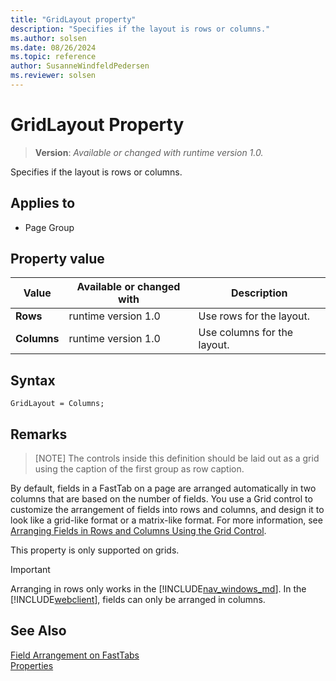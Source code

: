 ```yaml
---
title: "GridLayout property"
description: "Specifies if the layout is rows or columns."
ms.author: solsen
ms.date: 08/26/2024
ms.topic: reference
author: SusanneWindfeldPedersen
ms.reviewer: solsen
---
```

[//]: # (START>DO_NOT_EDIT)
[//]: # (IMPORTANT:Do not edit any of the content between here and the END>DO_NOT_EDIT.)
[//]: # (Any modifications should be made in the .xml files in the ModernDev repo.)
# GridLayout Property
> **Version**: _Available or changed with runtime version 1.0._

Specifies if the layout is rows or columns.

## Applies to
-   Page Group

## Property value

|Value|Available or changed with|Description|
|-----------|-----------|---------------------------------------|
|**Rows**|runtime version 1.0|Use rows for the layout.|
|**Columns**|runtime version 1.0|Use columns for the layout.|

[//]: # (IMPORTANT: END>DO_NOT_EDIT)

## Syntax

```AL
GridLayout = Columns;
```
  
## Remarks 

> [NOTE]
> The controls inside this definition should be laid out as a grid using the caption of the first group as row caption. 

By default, fields in a FastTab on a page are arranged automatically in two columns that are based on the number of fields. You use a Grid control to customize the arrangement of fields into rows and columns, and design it to look like a grid-like format or a matrix-like format. For more information, see [Arranging Fields in Rows and Columns Using the Grid Control](../devenv-arrange-fields-in-rows-and-columns-using-gridlayout-control.md).
 
This property is only supported on grids.

> [!IMPORTANT]
> Arranging in rows only works in the [!INCLUDE[nav_windows_md](../includes/nav_windows_md.md)]. In the [!INCLUDE[webclient](../includes/webclient.md)], fields can only be arranged in columns.

## See Also

[Field Arrangement on FastTabs](../devenv-arranging-fields-on-fasttab.md)  
[Properties](devenv-properties.md)